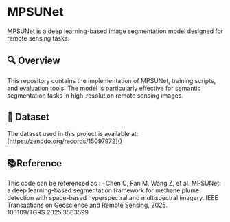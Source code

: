# MPSUNet

MPSUNet is a deep learning-based image segmentation model designed for remote sensing tasks. 

## 🔍 Overview

This repository contains the implementation of MPSUNet, training scripts, and evaluation tools. The model is particularly effective for semantic segmentation tasks in high-resolution remote sensing images.

## 📁 Dataset

The dataset used in this project is available at: [https://zenodo.org/records/15097972]()

## 📚Reference
This code can be referenced as :
· Chen C, Fan M, Wang Z, et al. MPSUNet: a deep learning-based segmentation framework for methane plume detection with space-based hyperspectral and multispectral imagery. IEEE Transactions on Geoscience and Remote Sensing, 2025. 10.1109/TGRS.2025.3563599
